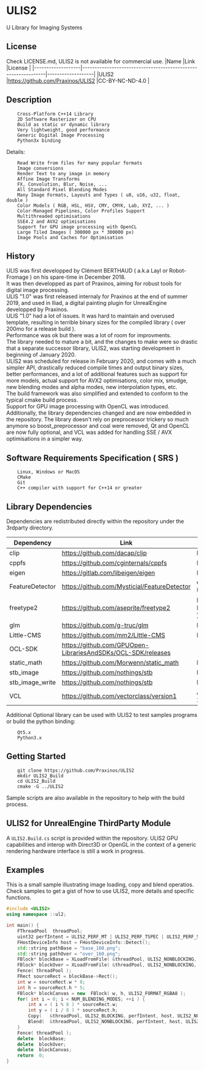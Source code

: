 # ULIS2
U Library for Imaging Systems

## License
Check LICENSE.md, ULIS2 is not available for commercial use.
|Name               |Link                                                           |License            |
|-------------------|---------------------------------------------------------------|-------------------|
|ULIS2              |https://github.com/Praxinos/ULIS2                              |CC-BY-NC-ND-4.0    |

## Description

        Cross-Platform C++14 Library
        2D Software Rasterizer on CPU
        Build as static or dynamic library
        Very lightweight, good performance
        Generic Digital Image Processing
        Python3x binding

Details:

        Read Write from files for many popular formats
        Image conversions
        Render Text to any image in memory
        Affine Image Transforms
        FX, Convolution, Blur, Noise, ...
        All Standard Pixel Blending Modes
        Many Image Formats, Layouts and Types ( u8, u16, u32, float, double )
        Color Models ( RGB, HSL, HSV, CMY, CMYK, Lab, XYZ, ... )
        Color-Managed Pipelines, Color Profiles Support
        Multithreaded optimisations
        SSE4.2 and AVX2 optimisations
        Support for GPU image processing with OpenCL
        Large Tiled Images ( 300000 px * 300000 px)
        Image Pools and Caches for Optimisation

## History
ULIS was first developped by Clément BERTHAUD ( a.k.a Layl or Robot-Fromage ) on his spare-time in December 2018.  
It was then developped as part of Praxinos, aiming for robust tools for digital image processing.  
ULIS "1.0" was first released internaly for Praxinos at the end of summer 2019, and used in Iliad, a digital painting plugin for UnrealEngine developped by Praxinos.  
ULIS "1.0" had a lot of issues. It was hard to maintain and overused template, resulting in terrible binary sizes for the compiled library ( over 200mo for a release build ).  
Performance was ok but there was a lot of room for improvments.  
The library needed to mature a bit, and the changes to make were so drastic that a separate successor library, ULIS2, was starting development in beginning of January 2020.  
ULIS2 was scheduled for release in February 2020, and comes with a much simpler API, drastically reduced compile times and output binary sizes, better performances, and a lot of additional features such as support for more models, actual support for AVX2 optimisations, color mix, smudge, new blending modes and alpha modes, new interpolation types, etc.  
The build framework was also simplified and extended to conform to the typical cmake build process.  
Support for GPU image processing with OpenCL was introduced.  
Additionally, the library dependencies changed and are now embedded in the repository. The library doesn't rely on preprocessor trickery so much anymore so boost_preprocessor and coal were removed, Qt and OpenCL are now fully optional, and VCL was added for handling SSE / AVX optimisations in a simpler way.  

## Software Requirements Specification ( SRS )

        Linux, Windows or MacOS
        CMake
        Git
        C++ compiler with support for C++14 or greater

## Library Dependencies
Dependencies are redistributed directly within the repository under the 3rdparty directory.

|Dependency         |Link                                                           |License            |
|-------------------|---------------------------------------------------------------|-------------------|
|clip               |https://github.com/dacap/clip                                  |MIT                |
|cppfs              |https://github.com/cginternals/cppfs                           |MIT                |
|eigen              |https://gitlab.com/libeigen/eigen                              |MPL2               |
|FeatureDetector    |https://github.com/Mysticial/FeatureDetector                   |CC0 1.0 Universal  |
|freetype2          |https://github.com/aseprite/freetype2                          |FTL ( BSD-like )   |
|glm                |https://github.com/g-truc/glm                                  |MIT                |
|Little-CMS         |https://github.com/mm2/Little-CMS                              |MIT                |
|OCL-SDK            |https://github.com/GPUOpen-LibrariesAndSDKs/OCL-SDK/releases   |-                  |
|static_math        |https://github.com/Morwenn/static_math                         |MIT                |
|stb_image          |https://github.com/nothings/stb                                |MIT                |
|stb_image_write    |https://github.com/nothings/stb                                |MIT                |
|VCL                |https://github.com/vectorclass/version1                        |Apache 2.0         |

Additional Optional library can be used with ULIS2 to test samples programs or build the python binding:

        Qt5.x
        Python3.x

## Getting Started

        git clone https://github.com/Praxinos/ULIS2
        mkdir ULIS2_Build
        cd ULIS2_Build
        cmake -G ../ULIS2

Sample scripts are also available in the repository to help with the build process.

## ULIS2 for UnrealEngine ThirdParty Module
A `ULIS2.Build.cs` script is provided within the repository.
ULIS2 GPU capabilities and interop with Direct3D or OpenGL in the context of a generic rendering hardware interface is still a work in progress.

## Examples
This is a small sample illustrating image loading, copy and blend operatios. Check samples to get a gist of how to use ULIS2, more details and specific functions.

```cpp
#include <ULIS2>
using namespace ::ul2;

int main() {
    FThreadPool  threadPool;
    uint32 perfIntent = ULIS2_PERF_MT | ULIS2_PERF_TSPEC | ULIS2_PERF_SSE42 | ULIS2_PERF_AVX2;
    FHostDeviceInfo host = FHostDeviceInfo::Detect();
    std::string pathBase = "base_160.png";
    std::string pathOver = "over_160.png";
    FBlock* blockBase = XLoadFromFile( &threadPool, ULIS2_NONBLOCKING, perfIntent, host, ULIS2_NOCB, pathBase, ULIS2_FORMAT_RGBA8 );
    FBlock* blockOver = XLoadFromFile( &threadPool, ULIS2_NONBLOCKING, perfIntent, host, ULIS2_NOCB, pathOver, ULIS2_FORMAT_RGBA8 );
    Fence( threadPool );
    FRect sourceRect = blockBase->Rect();
    int w = sourceRect.w * 8;
    int h = sourceRect.h * 5;
    FBlock* blockCanvas = new  FBlock( w, h, ULIS2_FORMAT_RGBA8 );
    for( int i = 0; i < NUM_BLENDING_MODES; ++i ) {
        int x = ( i % 8 ) * sourceRect.w;
        int y = ( i / 8 ) * sourceRect.h;
        Copy(   &threadPool, ULIS2_BLOCKING, perfIntent, host, ULIS2_NOCB, blockBase, blockCanvas, sourceRect, FVec2I( x, y ) );
        Blend(  &threadPool, ULIS2_NONBLOCKING, perfIntent, host, ULIS2_NOCB, blockOver, blockCanvas, sourceRect, FVec2F( x, y ), ULIS2_NOAA, static_cast< eBlendingMode >( i ), AM_NORMAL, 0.5f );
    }
    Fence( threadPool );
    delete  blockBase;
    delete  blockOver;
    delete  blockCanvas;
    return  0;
}
```

